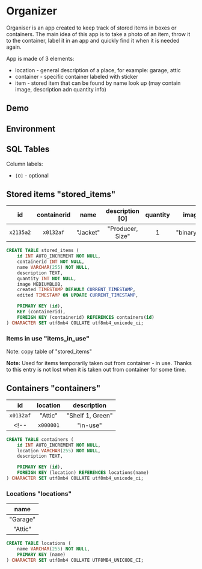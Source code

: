 # Organizer

Organiser is an app created to keep track of stored items in boxes or containers. 
The main idea of this app is to take a photo of an item, throw it to the container, label it in an app and quickly find it when it is needed again.

App is made of 3 elements:
- location - general description of a place, for example: garage, attic
- container - specific container labeled with sticker
- item - stored item that can be found by name look up (may contain image, description adn quantity info)

## Demo

## Environment

## SQL Tables

Column labels:

- `[O]` - optional


## Stored items "stored_items"

| id          | containerid    | name        | description [O]    | quantity | image [O]      | created    | edited     |
|:-----------:|:--------------:|:-----------:|:------------------:|:--------:|:--------------:|:----------:|:----------:|
| `x2135a2`   | `x0132af`      | "Jacket"    | "Producer, Size"   |     1    | "binary_image" | timestamp  | timestamp  |


```sql
CREATE TABLE stored_items (
    id INT AUTO_INCREMENT NOT NULL,
    containerid INT NOT NULL,
    name VARCHAR(255) NOT NULL,
    description TEXT,
    quantity INT NOT NULL,
    image MEDIUMBLOB,
    created TIMESTAMP DEFAULT CURRENT_TIMESTAMP,
    edited TIMESTAMP ON UPDATE CURRENT_TIMESTAMP,

    PRIMARY KEY (id),
    KEY (containerid),
    FOREIGN KEY (containerid) REFERENCES containers(id)
) CHARACTER SET utf8mb4 COLLATE utf8mb4_unicode_ci;
```


### Items in use "items_in_use"

Note: copy table of "stored_items"

**Note:**
Used for items temporarily taken out from container - in use.
Thanks to this entry is not lost when it is taken out from container for some time.


## Containers "containers"

| id          | location       | description        |
|:-----------:|:--------------:|:------------------:|
| `x0132af`   | "Attic"        | "Shelf 1, Green"   |
<!-- | `x000001`   | "in-use"    | "in-use"       | "Out of the box"   | -->

```sql
CREATE TABLE containers (
    id INT AUTO_INCREMENT NOT NULL,
    location VARCHAR(255) NOT NULL,
    description TEXT,

    PRIMARY KEY (id),
    FOREIGN KEY (location) REFERENCES locations(name)
) CHARACTER SET utf8mb4 COLLATE utf8mb4_unicode_ci;
```


### Locations "locations"

| name        |
|:-----------:|
| "Garage"    |
| "Attic"     |

```sql
CREATE TABLE locations (
    name VARCHAR(255) NOT NULL,
    PRIMARY KEY (name)
) CHARACTER SET utf8mb4 COLLATE UTF8MB4_UNICODE_CI;
```
